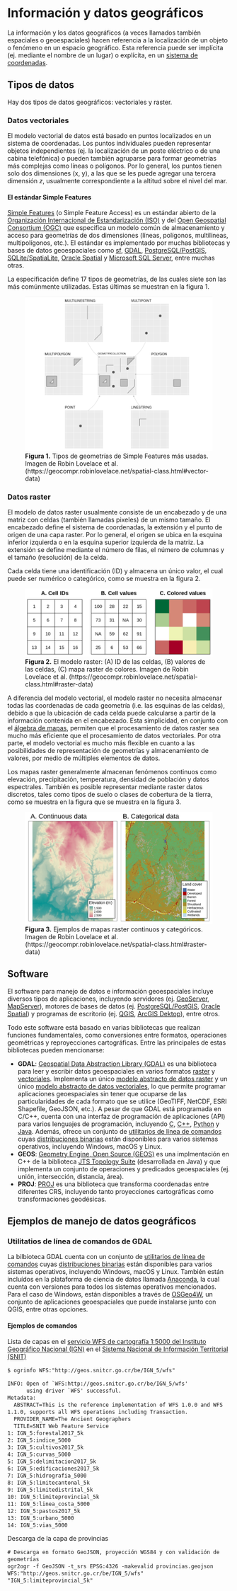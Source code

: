 # Información y datos geográficos

La información y los datos geográficos (a veces llamados también espaciales o geoespaciales) hacen referencia a la localización de un objeto o fenómeno en un espacio geográfico. Esta referencia puede ser implícita (ej. mediante el nombre de un lugar) o explícita, en un [sistema de coordenadas](https://en.wikipedia.org/wiki/Geographic_coordinate_system).

## Tipos de datos

Hay dos tipos de datos geográficos: vectoriales y raster.

### Datos vectoriales
El modelo vectorial de datos está basado en puntos localizados en un sistema de coordenadas. Los puntos individuales pueden representar objetos independientes (ej. la localización de un poste eléctrico o de una cabina telefónica) o pueden también agruparse para formar geometrías más complejas como líneas o polígonos. Por lo general, los puntos tienen solo dos dimensiones (x, y), a las que se les puede agregar una tercera dimensión _z_, usualmente correspondiente a la altitud sobre el nivel del mar.

#### El estándar Simple Features
[Simple Features](https://www.ogc.org/standards/sfa) (o Simple Feature Access) es un estándar abierto de la [Organización Internacional de Estandarización (ISO)](https://iso.org/) y del [Open Geospatial Consortium (OGC)](https://www.ogc.org/) que especifica un modelo común de almacenamiento y acceso para geometrías de dos dimensiones (líneas, polígonos, multilíneas, multipolígonos, etc.). El estándar es implementado por muchas bibliotecas y bases de datos geoespaciales como [sf](https://cran.r-project.org/web/packages/sf/index.html), [GDAL](https://gdal.org/), [PostgreSQL/PostGIS](https://en.wikipedia.org/wiki/PostGIS), [SQLite/SpatiaLite](https://www.gaia-gis.it/fossil/libspatialite/), [Oracle Spatial](https://www.oracle.com/database/technologies/spatialandgraph.html) y [Microsoft SQL Server](https://www.microsoft.com/en-us/sql-server/), entre muchas otras.

La especificación define 17 tipos de geometrías, de las cuales siete son las más comúnmente utilizadas. Estas últimas se muestran en la figura 1.

<figure>
  <img src="img/sf_types.png" alt="Tipos de geometrías de Simple Features más usadas">
  <figcaption><strong>Figura 1.</strong> Tipos de geometrías de Simple Features más usadas. Imagen de Robin Lovelace et al. (https://geocompr.robinlovelace.net/spatial-class.html#vector-data)</figcaption>
</figure>

### Datos raster
El modelo de datos raster usualmente consiste de un encabezado y de una matriz con celdas (también llamadas pixeles) de un mismo tamaño. El encabezado define el sistema de coordenadas, la extensión y el punto de origen de una capa raster. Por lo general, el origen se ubica en la esquina inferior izquierda o en la esquina superior izquierda de la matriz. La extensión se define mediante el número de filas, el número de columnas y el tamaño (resolución) de la celda.

Cada celda tiene una identificación (ID) y almacena un único valor, el cual puede ser numérico o categórico, como se muestra en la figura 2. 

<figure>
  <img src="img/modelo_raster.png" alt="El modelo raster: (A) ID de las celdas, (B) valores de las celdas, (C) mapa raster de colores">
  <figcaption><strong>Figura 2.</strong> El modelo raster: (A) ID de las celdas, (B) valores de las celdas, (C) mapa raster de colores. Imagen de Robin Lovelace et al. (https://geocompr.robinlovelace.net/spatial-class.html#raster-data)</figcaption>
</figure>
<p>

A diferencia del modelo vectorial, el modelo raster no necesita almacenar todas las coordenadas de cada geometría (i.e. las esquinas de las celdas), debido a que la ubicación de cada celda puede calcularse a partir de la información contenida en el encabezado. Esta simplicidad, en conjunto con el [álgebra de mapas](https://en.wikipedia.org/wiki/Map_algebra), permiten que el procesamiento de datos raster sea mucho más eficiente que el procesamiento de datos vectoriales. Por otra parte, el modelo vectorial es mucho más flexible en cuanto a las posibilidades de representación de geometrías y almacenamiento de valores, por medio de múltiples elementos de datos.

Los mapas raster generalmente almacenan fenómenos continuos como elevación, precipitación, temperatura, densidad de población y datos espectrales. También es posible representar mediante raster datos discretos, tales como tipos de suelo o clases de cobertura de la tierra, como se muestra en la figura que se muestra en la figura 3.

<figure>
  <img src="img/raster_continuo_categorico.png" alt="Ejemplos de mapas raster continuos y categóricos">
  <figcaption><strong>Figura 3.</strong> Ejemplos de mapas raster continuos y categóricos. Imagen de Robin Lovelace et al. (https://geocompr.robinlovelace.net/spatial-class.html#raster-data)</figcaption>
</figure>

## Software
El software para manejo de datos e información geoespaciales incluye diversos tipos de aplicaciones, incluyendo servidores (ej. [GeoServer](http://geoserver.org/), [MapServer](https://mapserver.org/)), motores de bases de datos (ej. [PostgreSQL/PostGIS](https://postgis.net/), [Oracle Spatial](https://www.oracle.com/database/technologies/spatialandgraph/spatial-features.html)) y programas de escritorio (ej. [QGIS](https://www.qgis.org/), [ArcGIS Dektop](https://desktop.arcgis.com/)), entre otros.

Todo este software está basado en varias bibliotecas que realizan funciones fundamentales, como conversiones entre formatos, operaciones geométricas y reproyecciones cartográficas. Entre las principales de estas bibliotecas pueden mencionarse:

* **GDAL**: [Geospatial Data Abstraction Library (GDAL)](https://gdal.org/) es una biblioteca para leer y escribir datos geoespaciales en varios formatos [raster](https://gdal.org/drivers/raster/) y [vectoriales](https://gdal.org/drivers/vector/). Implementa un único [modelo abstracto de datos raster](https://gdal.org/user/raster_data_model.html) y un único [modelo abstracto de datos vectoriales](https://gdal.org/user/vector_data_model.html), lo que permite programar aplicaciones geoespaciales sin tener que ocuparse de las particularidades de cada formato que se utilice (GeoTIFF, NetCDF, ESRI Shapefile, GeoJSON, etc.). A pesar de que GDAL está programada en C/C++, cuenta con una interfaz de programación de aplicaciones (API) para varios lenguajes de programación, incluyendo [C](https://gdal.org/api/index.html#c-api), [C++](https://gdal.org/api/index.html#id3), [Python](https://gdal.org/python/index.html) y [Java](https://gdal.org/java/overview-summary.html). Además, ofrece un conjunto de [utilitarios de línea de comandos](https://gdal.org/programs/) cuyas [distribuciones binarias](https://gdal.org/download.html#binaries) están disponibles para varios sistemas operativos, incluyendo Windows, macOS y Linux.
* **GEOS**: [Geometry Engine, Open Source (GEOS)](https://trac.osgeo.org/geos) es una implmentación en C++ de la biblioteca [JTS Topology Suite](http://www.tsusiatsoftware.net/jts/main.html) (desarrollada en Java) y que implementa un conjunto de operaciones y predicados geoespaciales (ej. unión, intersección, distancia, área).
* **PROJ**: [PROJ](https://proj.org/) es una biblioteca que transforma coordenadas entre diferentes CRS, incluyendo tanto proyecciones cartográficas como transformaciones geodésicas.

## Ejemplos de manejo de datos geográficos
### Utilitatios de línea de comandos de GDAL
La bilbioteca GDAL cuenta con un conjunto de [utilitarios de línea de comandos](https://gdal.org/programs/) cuyas [distribuciones binarias](https://gdal.org/download.html#binaries) están disponibles para varios sistemas operativos, incluyendo Windows, macOS y Linux. También están incluídos en la plataforma de ciencia de datos llamada [Anaconda](https://www.anaconda.com/), la cual cuenta con versiones para todos los sistemas operativos mencionados. Para el caso de Windows, están disponibles a través de [OSGeo4W](https://www.osgeo.org/projects/osgeo4w/), un conjunto de aplicaciones geoespaciales que puede instalarse junto con QGIS, entre otras opciones.

#### Ejemplos de comandos
Lista de capas en el [servicio WFS de cartografía 1:5000 del Instituto Geográfico Nacional (IGN)](https://www.snitcr.go.cr/ico_servicios_ogc_info?k=bm9kbzo6MjY=&nombre=IGN%20Cartograf%C3%ADa%201:5mil) en el [Sistema Nacional de Información Territorial (SNIT)](https://www.snitcr.go.cr/)
```shell
$ ogrinfo WFS:"http://geos.snitcr.go.cr/be/IGN_5/wfs"
```
```
INFO: Open of `WFS:http://geos.snitcr.go.cr/be/IGN_5/wfs'
      using driver `WFS' successful.
Metadata:
  ABSTRACT=This is the reference implementation of WFS 1.0.0 and WFS 1.1.0, supports all WFS operations including Transaction.
  PROVIDER_NAME=The Ancient Geographers
  TITLE=SNIT Web Feature Service
1: IGN_5:forestal2017_5k
2: IGN_5:indice_5000
3: IGN_5:cultivos2017_5k
4: IGN_5:curvas_5000
5: IGN_5:delimitacion2017_5k
6: IGN_5:edificaciones2017_5k
7: IGN_5:hidrografia_5000
8: IGN_5:limitecantonal_5k
9: IGN_5:limitedistrital_5k
10: IGN_5:limiteprovincial_5k
11: IGN_5:linea_costa_5000
12: IGN_5:pastos2017_5k
13: IGN_5:urbano_5000
14: IGN_5:vias_5000
```

Descarga de la capa de provincias
```shell
# Descarga en formato GeoJSON, proyección WGS84 y con validación de geometrías
ogr2ogr -f GeoJSON -t_srs EPSG:4326 -makevalid provincias.geojson WFS:"http://geos.snitcr.go.cr/be/IGN_5/wfs" "IGN_5:limiteprovincial_5k"
```

